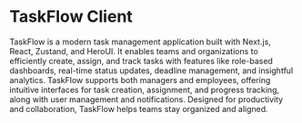 # TaskFlow Client
TaskFlow is a modern task management application built with Next.js, React, Zustand, and HeroUI. It enables teams and organizations to efficiently create, assign, and track tasks with features like role-based dashboards, real-time status updates, deadline management, and insightful analytics. TaskFlow supports both managers and employees, offering intuitive interfaces for task creation, assignment, and progress tracking, along with user management and notifications. Designed for productivity and collaboration, TaskFlow helps teams stay organized and aligned.
